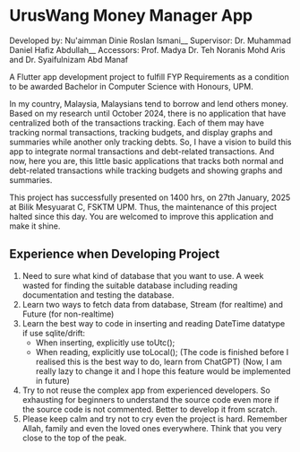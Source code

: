 # UrusWang Money Manager App

Developed by: Nu'aimman Dinie Roslan Ismani__
Supervisor: Dr. Muhammad Daniel Hafiz Abdullah__
Accessors: Prof. Madya Dr. Teh Noranis Mohd Aris and Dr. Syaifulnizam Abd Manaf

A Flutter app development project to fulfill FYP Requirements as a condition to be awarded Bachelor in Computer Science with Honours, UPM.

In my country, Malaysia, Malaysians tend to borrow and lend others money. Based on my research until October 2024, there is no application that have centralized both of the transactions tracking. Each of them may have tracking normal transactions, tracking budgets, and display graphs and summaries while another only tracking debts. So, I have a vision to build this app to integrate normal transactions and debt-related transactions. And now, here you are, this little basic applications that tracks both normal and debt-related transactions while
tracking budgets and showing graphs and summaries.

This project has successfully presented on 1400 hrs, on 27th January, 2025 at Bilik Mesyuarat C, FSKTM UPM. Thus, the maintenance of this project halted since this day. You are welcomed to improve this application and make it shine.

## Experience when Developing Project

1. Need to sure what kind of database that you want to use. A week wasted for finding the suitable database
   including reading documentation and testing the database.
2. Learn two ways to fetch data from database, Stream (for realtime) and Future (for non-realtime)
3. Learn the best way to code in inserting and reading DateTime datatype if use sqlite/drift:
   - When inserting, explicitly use toUtc();
   - When reading, explicitly use toLocal();
   (The code is finished before I realised this is the best way to do, learn from ChatGPT)
   (Now, I am really lazy to change it and I hope this feature would be implemented in future)
4. Try to not reuse the complex app from experienced developers. So exhausting for beginners to
   understand the source code even more if the source code is not commented. Better to develop it from scratch.
5. Please keep calm and try not to cry even the project is hard. Remember Allah, family and even the loved ones everywhere.
   Think that you very close to the top of the peak.

<!--
## Getting Started (Flutter-Generated)

This project is a starting point for a Flutter application.

A few resources to get you started if this is your first Flutter project:

- [Lab: Write your first Flutter app](https://docs.flutter.dev/get-started/codelab)
- [Cookbook: Useful Flutter samples](https://docs.flutter.dev/cookbook)

For help getting started with Flutter development, view the
[online documentation](https://docs.flutter.dev/), which offers tutorials,
samples, guidance on mobile development, and a full API reference.
-->
